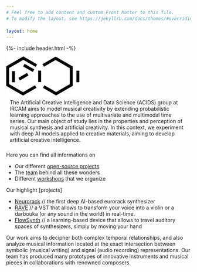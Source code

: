 ```yaml
---
# Feel free to add content and custom Front Matter to this file.
# To modify the layout, see https://jekyllrb.com/docs/themes/#overriding-theme-defaults

layout: home
---
```


{%- include header.html -%}

<div style="display:inline-block;vertical-align:top;">
<img src="images/acids_white_bg.png" alt="ACIDS" width="200" style="float:left">
</div>
<div style="display:inline-block;padding:10px">
The Artificial Creative Intelligence and Data Science (ACIDS) group at IRCAM aims to model musical creativity by extending probabilistic learning approaches to the use of multivariate and multimodal time series. Our main object of study lies in the properties and perception of musical synthesis and artificial creativity. In this context, we experiment with deep AI models applied to creative materials, aiming to develop artificial creative intelligence.
</div>

Here you can find all informations on 
- Our different [open-source projects](projects)
- The [team](team) behind all these wonders
- Different [workshops](workshops) that we organize

Our highlight [projects]

- [Neurorack]() // the first deep AI-based eurorack synthesizer
- [RAVE]() // a VST that allows to transform your voice into a violin or a darbouka (or any sound in the world) in real-time.
- [FlowSynth]() // a learning-based device that allows to travel auditory spaces of synthesizers, simply by moving your hand

Our work aims to decipher both complex temporal relationships, and also analyze musical information located at the exact intersection between symbolic (musical writing) and signal (audio recording) representations. Our team has produced many prototypes of innovative instruments and musical pieces in collaborations with renowned composers. 
